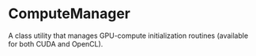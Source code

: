 # ComputeManager
A class utility that manages GPU-compute initialization routines (available for both CUDA and OpenCL).
